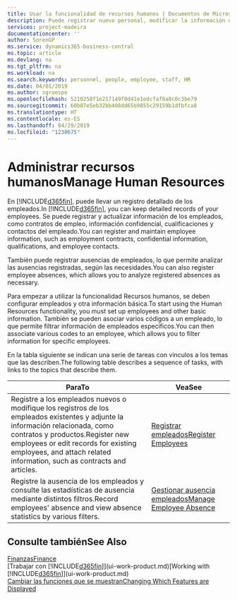 ```yaml
---
title: Usar la funcionalidad de recursos humanos | Documentos de Microsoft
description: Puede registrar nuevo personal, modificar la información del personal existente y registrar y analizar las ausencias.
services: project-madeira
documentationcenter: ''
author: SorenGP
ms.service: dynamics365-business-central
ms.topic: article
ms.devlang: na
ms.tgt_pltfrm: na
ms.workload: na
ms.search.keywords: personnel, people, employee, staff, HR
ms.date: 04/01/2019
ms.author: sgroespe
ms.openlocfilehash: 5210258f1e217149f0d41e1edcfaf8a8c0c3be79
ms.sourcegitcommit: 60b87e5eb32bb408dd65b9855c29159b1dfbfca8
ms.translationtype: HT
ms.contentlocale: es-ES
ms.lasthandoff: 04/29/2019
ms.locfileid: "1238675"
---
```

# <a name="manage-human-resources"></a><span data-ttu-id="10329-103">Administrar recursos humanos</span><span class="sxs-lookup"><span data-stu-id="10329-103">Manage Human Resources</span></span>
<span data-ttu-id="10329-104">En [!INCLUDE[d365fin](includes/d365fin_md.md)], puede llevar un registro detallado de los empleados.</span><span class="sxs-lookup"><span data-stu-id="10329-104">In [!INCLUDE[d365fin](includes/d365fin_md.md)], you can keep detailed records of your employees.</span></span> <span data-ttu-id="10329-105">Se puede registrar y actualizar información de los empleados, como contratos de empleo, información confidencial, cualificaciones y contactos del empleado.</span><span class="sxs-lookup"><span data-stu-id="10329-105">You can register and maintain employee information, such as employment contracts, confidential information, qualifications, and employee contacts.</span></span>

<span data-ttu-id="10329-106">También puede registrar ausencias de empleados, lo que permite analizar las ausencias registradas, según las necesidades.</span><span class="sxs-lookup"><span data-stu-id="10329-106">You can also register employee absences, which allows you to analyze registered absences as necessary.</span></span>

<span data-ttu-id="10329-107">Para empezar a utilizar la funcionalidad Recursos humanos, se deben configurar empleados y otra información básica.</span><span class="sxs-lookup"><span data-stu-id="10329-107">To start using the Human Resources functionality, you must set up employees and other basic information.</span></span> <span data-ttu-id="10329-108">También se pueden asociar varios códigos a un empleado, lo que permite filtrar información de empleados específicos.</span><span class="sxs-lookup"><span data-stu-id="10329-108">You can then associate various codes to an employee, which allows you to filter information for specific employees.</span></span>

<span data-ttu-id="10329-109">En la tabla siguiente se indican una serie de tareas con vínculos a los temas que las describen.</span><span class="sxs-lookup"><span data-stu-id="10329-109">The following table describes a sequence of tasks, with links to the topics that describe them.</span></span>

| <span data-ttu-id="10329-110">Para</span><span class="sxs-lookup"><span data-stu-id="10329-110">To</span></span> | <span data-ttu-id="10329-111">Vea</span><span class="sxs-lookup"><span data-stu-id="10329-111">See</span></span> |
| --- | --- |
| <span data-ttu-id="10329-112">Registre a los empleados nuevos o modifique los registros de los empleados existentes y adjunte la información relacionada, como contratos y productos.</span><span class="sxs-lookup"><span data-stu-id="10329-112">Register new employees or edit records for existing employees, and attach related information, such as contracts and articles.</span></span> |[<span data-ttu-id="10329-113">Registrar empleados</span><span class="sxs-lookup"><span data-stu-id="10329-113">Register Employees</span></span>](hr-how-register-employees.md) |
| <span data-ttu-id="10329-114">Registre la ausencia de los empleados y consulte las estadísticas de ausencia mediante distintos filtros.</span><span class="sxs-lookup"><span data-stu-id="10329-114">Record employees' absence and view absence statistics by various filters.</span></span> |[<span data-ttu-id="10329-115">Gestionar ausencia empleados</span><span class="sxs-lookup"><span data-stu-id="10329-115">Manage Employee Absence</span></span>](hr-how-manage-absence.md) |

## <a name="see-also"></a><span data-ttu-id="10329-116">Consulte también</span><span class="sxs-lookup"><span data-stu-id="10329-116">See Also</span></span>
[<span data-ttu-id="10329-117">Finanzas</span><span class="sxs-lookup"><span data-stu-id="10329-117">Finance</span></span>](finance.md)  
<span data-ttu-id="10329-118">[Trabajar con [!INCLUDE[d365fin](includes/d365fin_md.md)]](ui-work-product.md)</span><span class="sxs-lookup"><span data-stu-id="10329-118">[Working with [!INCLUDE[d365fin](includes/d365fin_md.md)]](ui-work-product.md)</span></span>  
[<span data-ttu-id="10329-119">Cambiar las funciones que se muestran</span><span class="sxs-lookup"><span data-stu-id="10329-119">Changing Which Features are Displayed</span></span>](ui-experiences.md)        
